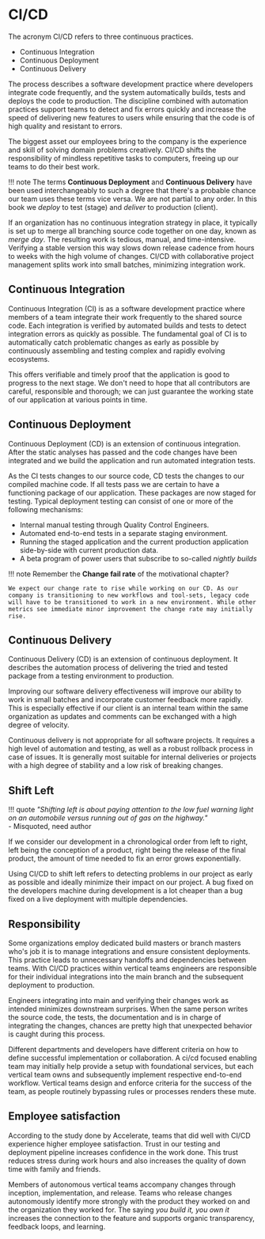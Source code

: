 # CI/CD

The acronym CI/CD refers to three continuous practices.

- Continuous Integration
- Continuous Deployment
- Continuous Delivery

The process describes a software development practice where developers integrate code frequently, and the system automatically builds, tests and deploys the code to production. The discipline combined with automation practices support teams to detect and fix errors quickly and increase the speed of delivering new features to users while ensuring that the code is of high quality and resistant to errors.

The biggest asset our employees bring to the company is the experience and skill of solving domain problems creatively. CI/CD shifts the responsibility of mindless repetitive tasks to computers, freeing up our teams to do their best work. 

!!! note
    The terms **Continuous Deployment** and **Continuous Delivery** have been used interchangeably to such a degree that there's a probable chance our team uses these terms vice versa. We are not partial to any order. In this book we *deploy* to test (stage) and *deliver* to production (client).

If an organization has no continuous integration strategy in place, it typically is set up to merge all branching source code together on one day, known as *merge day*. The resulting work is tedious, manual, and time-intensive. Verifying a stable version this way slows down release cadence from hours to weeks with the high volume of changes. CI/CD with collaborative project management splits work into small batches, minimizing integration work.

## Continuous Integration

Continuous Integration (CI) is as a software development practice where members of a team integrate their work frequently to the shared source code. Each integration is verified by automated builds and tests to detect integration errors as quickly as possible. The fundamental goal of CI is to automatically catch problematic changes as <!-- vale write-good.Weasel = NO -->early<!-- vale write-good.Weasel = YES --> as possible by continuously assembling and testing complex and rapidly evolving ecosystems.

This offers verifiable and <!-- vale write-good.Weasel = NO -->timely<!-- vale write-good.Weasel = YES --> proof that the application is good to progress to the next stage. We don't need to hope that all contributors are careful, responsible and thorough; we can just guarantee the working state of our application at various points in time.

## Continuous Deployment

Continuous Deployment (CD) is an extension of continuous integration. After the static analyses has passed and the code changes have been integrated and we build the application and run automated integration tests.

As the CI tests changes to our source code, CD tests the changes to our compiled machine code. If all tests pass we are certain to have a functioning package of our application. These packages are now staged for testing. Typical deployment testing can consist of one or more of the following mechanisms:

- Internal manual testing through Quality Control Engineers.
- Automated end-to-end tests in a separate staging environment.
- Running the staged application and the current production application side-by-side with current production data.
- A beta program of power users that subscribe to so-called *nightly builds*

!!! note
    Remember the **Change fail rate** of the motivational chapter?

    We expect our change rate to rise while working on our CD. As our company is transitioning to new workflows and tool-sets, legacy code will have to be transitioned to work in a new environment. While other metrics see immediate minor improvement the change rate may initially rise.

## Continuous Delivery

Continuous Delivery (CD) is an extension of continuous deployment. It describes the automation process of delivering the tried and tested package from a testing environment to production.

Improving our software delivery effectiveness will improve our ability to work in small batches and incorporate customer feedback more rapidly. This is <!-- vale write-good.Weasel = NO -->especially<!-- vale write-good.Weasel = YES --> effective if our client is an internal team within the same organization as updates and comments can be exchanged with a high degree of velocity.

Continuous delivery is not appropriate for all software projects. It requires a high level of automation and testing, as well as a robust rollback process in case of issues. It is generally most suitable for internal deliveries or projects with a high degree of stability and a low risk of breaking changes.

## Shift Left

!!! quote
    *"Shifting left is about paying attention to the low fuel warning light on an automobile versus running out of gas on the highway."*  
    - Misquoted, need author

If we consider our development in a chronological order from left to right, left being the conception of a product, right being the release of the final product, the amount of time needed to fix an error grows exponentially.

Using CI/CD to shift left refers to detecting problems in our project as <!-- vale write-good.Weasel = NO -->early<!-- vale write-good.Weasel = YES --> as possible and ideally minimize their impact on our project. A bug fixed on the developers machine during development is a lot cheaper than a bug fixed on a live deployment with multiple dependencies.

## Responsibility

<!-- vale alex.Race = NO -->
<!-- build masters branch masters -->
Some organizations employ dedicated build masters or branch masters who's job it is to manage integrations and ensure consistent deployments. This practice leads to unnecessary handoffs and dependencies between teams. With CI/CD practices within vertical teams engineers are responsible for their individual integrations into the main branch and the subsequent deployment to production.
<!-- vale alex.Race = YES -->

Engineers integrating into main and verifying their changes work as intended minimizes downstream surprises. When the same person writes the source code, the tests, the documentation and is in charge of integrating the changes, chances are pretty high that unexpected behavior is caught during this process.

Different departments and developers have different criteria on how to define successful implementation or collaboration. A ci/cd focused enabling team may initially help provide a setup with foundational services, but each vertical team owns and subsequently implement respective end-to-end workflow. Vertical teams design and enforce criteria for the success of the team, as people routinely bypassing rules or processes renders these mute.

## Employee satisfaction

According to the study done by Accelerate, teams that did well with CI/CD experience higher employee satisfaction. Trust in our testing and deployment pipeline increases confidence in the work done. This trust reduces stress during work hours and also increases the quality of down time with family and friends.

<!-- vale Vale.Avoid = NO -->
<!-- you build it, you own it -->
Members of autonomous vertical teams accompany changes through inception, implementation, and release. Teams who release changes autonomously identify more strongly with the product they worked on and the organization they worked for. The saying *you build it, you own it* increases the connection to the feature and supports organic transparency, feedback loops, and learning.
<!-- vale Vale.Avoid = YES -->
